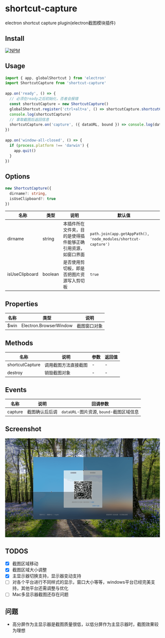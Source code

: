 # shortcut-capture

electron shortcut capture plugin(electron截图模块插件)

## Install

[![NPM](https://nodei.co/npm/shortcut-capture.png?downloads=true&downloadRank=true&stars=true)](https://nodei.co/npm/shortcut-capture/)

## Usage

```js
import { app, globalShortcut } from 'electron'
import ShortcutCapture from 'shortcut-capture'

app.on('ready', () => {
  // 必须在ready之后初始化，否者会报错
  const shortcutCapture = new ShortcutCapture()
  globalShortcut.register('ctrl+alt+a', () => shortcutCapture.shortcutCapture())
  console.log(shortcutCapture)
  // 拿取截图后返回信息
  shortcutCapture.on('capture', ({ dataURL, bound }) => console.log(dataURL, bound))
})

app.on('window-all-closed', () => {
  if (process.platform !== 'darwin') {
    app.quit()
  }
})
```

## Options

```typescript
new ShortcutCapture({
  dirname?: string,
  isUseClipboard?: true
})
```

| 名称 | 类型 | 说明 | 默认值 |
| --- | --- | --- | --- |
| dirname | string | 本插件所在文件夹，目的是使得插件能够正确引用资源，如窗口界面 | `path.join(app.getAppPath(), 'node_modules/shortcut-capture')` |
| isUseClipboard | boolean | 是否使用剪切板，即是否把图片资源写入剪切板 | `true` |

## Properties

| 名称 | 类型 | 说明 |
| --- | --- | --- |
| $win | Electron.BrowserWindow | 截图窗口对象 |

## Methods

| 名称 | 说明 | 参数 | 返回值 |
| --- | --- | --- | --- |
| shortcutCapture | 调用截图方法直接截图 | - | - |
| destroy | 销毁截图对象 | - | - |

## Events

| 名称 | 说明 | 回调参数 |
| --- | --- | --- |
| capture | 截图确认后后调 | `dataURL`-图片资源, `bound`-截图区域信息 |

## Screenshot

![screenshot](./screenshot.png)

## TODOS

- [x] 截图区域移动
- [x] 截图区域大小调整
- [x] 主显示器切换支持，显示器变动支持
- [ ] 对各个平台进行不同样式的显示，窗口大小等等，windows平台已经完美支持，其他平台还需调整与优化
- [ ] Mac多显示器截图还存在问题

## 问题

* 高分屏作为主显示器是截图质量很低，以低分屏作为主显示器时，截图效果较为理想

